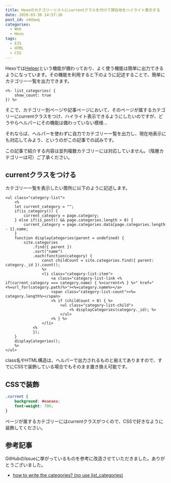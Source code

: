 ```yaml
---
title: Hexoのカテゴリーリストにcurrentクラスを付けて現在地をハイライト表示する
date: 2020-03-30 14:57:16
post_id: v4dawq
categories:
  - Web
  - Hexo
tags:
  - EJS
  - HTML
  - CSS
---
```


Hexoでは[Helper](https://hexo.io/api/helper)という機能が備わっており、よく使う機能は簡単に出力できるようになっています。その機能を利用すると下のように記述することで、簡単にカテゴリー一覧を出力できます。

<!--more-->

```ejs
<%- list_categories( {
    show_count: true
}) %>
```
そこで、カテゴリー別ページや記事ページにおいて、そのページが属するカテゴリーにcurrentクラスをつけ、ハイライト表示できるようにしたいのですが、どうやらヘルパーにその機能は備わっていない模様...

それならば、ヘルパーを使わずに自力でカテゴリー一覧を出力し、現在地表示にも対応してみよう、というのがこの記事での試みです。


<div class="warning">
この記事で紹介する内容は並列複数カテゴリーには対応していません。（階層カテゴリーは可）ご了承ください。
</div>

## currentクラスをつける

カテゴリー一覧を表示したい箇所に以下のように記述します。

``` ejs
<ul class="category-list">
    <%
    let current_category = "";
    if(is_category()) {
        current_category = page.category;
    } else if(is_post() && page.categories.length > 0) {
        current_category = page.categories.data[page.categories.length - 1].name;
    }
    function displayCategories(parent = undefined) {
        site.categories
            .find({ parent })
            .sort("name")
            .each(function(category) {
                const childCount = site.categories.find({ parent: category._id }).count();
                %>
                <li class="category-list-item">
                    <a class="category-list-link <% if(current_category === category.name) { %>current<% } %>" href="<%=url_for(category.path)%>"><%=category.name%></a>
                    <span class="category-list-count"><%= category.length%></span>
                    <% if (childCount > 0) { %>
                        <ul class="category-list-child">
                            <% displayCategories(category._id); %>
                        </ul>
                    <% } %>
                </li>
            <%
            });
    }
    displayCategories();
    %>
</ul>
```

class名やHTML構造は、ヘルパーで出力されるものと揃えてありますので、すでにCSSで装飾している場合でもそのまま置き換え可能です。

## CSSで装飾

```css
.current {
    background: #eaeaea;
    font-weight: 700;
}
```

ページが属するカテゴリーにはcurrentクラスがつくので、CSSで好きなように装飾してください。

## 参考記事

GitHubのIssueに挙がっているものを参考に改造させていただきました。ありがとうございました。

- [how to write the categories? (no use list_categories)](https://github.com/hexojs/hexo/issues/3588)
